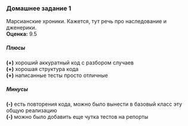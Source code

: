 ### Домашнее задание 1
Марсианские хроники. Кажется, тут речь про наследование и дженерики.  
**Оценка:** 9.5
##### Плюсы
**(+)** хороший аккуратный код с разбором случаев  
**(+)** хорошая структура кода  
**(+)** написанные тесты просто отличные
##### Минусы
**(-)** есть повторения кода, можно было вынести в базовый класс эту общую реализацию  
**(-)** можно было добавить еще чутка тестов на репорты
